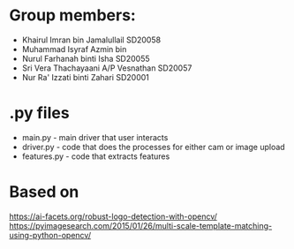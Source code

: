# Group members:
* Khairul Imran bin Jamalullail SD20058
* Muhammad Isyraf Azmin bin
* Nurul Farhanah binti Isha SD20055 
* Sri Vera Thachayaani A/P Vesnathan SD20057
* Nur Ra' Izzati binti Zahari SD20001

# .py files
* main.py - main driver that user interacts
* driver.py - code that does the processes for either cam or image upload
* features.py - code that extracts features

# Based on
https://ai-facets.org/robust-logo-detection-with-opencv/
https://pyimagesearch.com/2015/01/26/multi-scale-template-matching-using-python-opencv/
